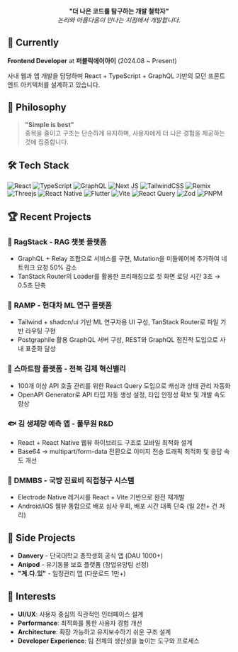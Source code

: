 <div align=center>

**"더 나은 코드를 탐구하는 개발 철학자"**  
*논리와 아름다움이 만나는 지점에서 개발합니다.*

</div>

## 🚀 Currently

**Frontend Developer** at **퍼블릭에이아이** (2024.08 ~ Present)

사내 웹과 앱 개발을 담당하며 React + TypeScript + GraphQL 기반의 모던 프론트엔드 아키텍처를 설계하고 있습니다.

## 💫 Philosophy

> **"Simple is best"**  
> 중복을 줄이고 구조는 단순하게 유지하며, 사용자에게 더 나은 경험을 제공하는 것에 집중합니다.

## 🛠 Tech Stack

![React](https://img.shields.io/badge/react-%2320232a.svg?style=for-the-badge&logo=react&logoColor=%2361DAFB)
![TypeScript](https://img.shields.io/badge/TypeScript-3178C6?style=for-the-badge&logo=typescript&logoColor=white)
![GraphQL](https://img.shields.io/badge/GraphQL-E10098?style=for-the-badge&logo=graphql&logoColor=white)
![Next JS](https://img.shields.io/badge/Next-black?style=for-the-badge&logo=next.js&logoColor=white)
![TailwindCSS](https://img.shields.io/badge/tailwindcss-%2338B2AC.svg?style=for-the-badge&logo=tailwind-css&logoColor=white)
![Remix](https://img.shields.io/badge/remix-%23000.svg?style=for-the-badge&logo=remix&logoColor=white)
![Threejs](https://img.shields.io/badge/threejs-black?style=for-the-badge&logo=three.js&logoColor=white)
![React Native](https://img.shields.io/badge/react_native-%2320232a.svg?style=for-the-badge&logo=react&logoColor=%2361DAFB)
![Flutter](https://img.shields.io/badge/Flutter-02569B?style=for-the-badge&logo=flutter&logoColor=white)
![Vite](https://img.shields.io/badge/Vite-646CFF?style=for-the-badge&logo=vite&logoColor=white)
![React Query](https://img.shields.io/badge/-React%20Query-FF4154?style=for-the-badge&logo=react%20query&logoColor=white)
![Zod](https://img.shields.io/badge/zod-%233068b7.svg?style=for-the-badge&logo=zod&logoColor=white)
![PNPM](https://img.shields.io/badge/pnpm-%234a4a4a.svg?style=for-the-badge&logo=pnpm&logoColor=f69220)

## 🏆 Recent Projects

### 🤖 **RagStack** - RAG 챗봇 플랫폼
- GraphQL + Relay 조합으로 서비스를 구현, Mutation을 미들웨어에 추가하여 네트워크 요청 50% 감소
- TanStack Router의 Loader를 활용한 프리패칭으로 첫 화면 로딩 시간 3초 → 0.5초 단축

### 🔬 **RAMP** - 현대차 ML 연구 플랫폼  
- Tailwind + shadcn/ui 기반 ML 연구자용 UI 구성, TanStack Router로 파일 기반 라우팅 구현
- Postgraphile 활용 GraphQL 서버 구성, REST와 GraphQL 점진적 도입으로 사내 표준화 달성

### 🌱 **스마트팜 플랫폼** - 전북 김제 혁신밸리
- 100개 이상 API 호출 관리를 위한 React Query 도입으로 캐싱과 상태 관리 자동화
- OpenAPI Generator로 API 타입 자동 생성 설정, 타입 안정성 확보 및 개발 속도 향상

### 🐟 **김 생체량 예측 앱** - 풀무원 R&D
- React + React Native 웹뷰 하이브리드 구조로 모바일 최적화 설계
- Base64 → multipart/form-data 전환으로 이미지 전송 트래픽 최적화 및 응답 속도 개선

### 🏥 **DMMBS** - 국방 진료비 직접청구 시스템
- Electrode Native 레거시를 React + Vite 기반으로 완전 재개발
- Android/iOS 웹뷰 통합으로 배포 심사 우회, 배포 시간 대폭 단축 (일 2천+ 건 처리)

## 📱 Side Projects

- **Danvery** - 단국대학교 총학생회 공식 앱 (DAU 1000+)
- **Anipod** - 유기동물 보호 플랫폼 (창업유망팀 선정)
- **"계.다.있"** - 일정관리 앱 (다운로드 1만+)

## 🎯 Interests

- **UI/UX**: 사용자 중심의 직관적인 인터페이스 설계
- **Performance**: 최적화를 통한 사용자 경험 개선  
- **Architecture**: 확장 가능하고 유지보수하기 쉬운 구조 설계
- **Developer Experience**: 팀 전체의 생산성을 높이는 도구와 프로세스
